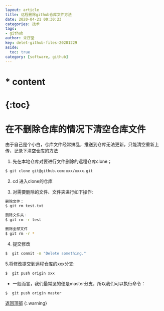 ```yaml
---
layout: article
title: 远程删除github仓库文件方法
date: 2020-04-21 00:30:23
categories: 技术
tags: 
- github
author: 未厅堂
key: delet-github-files-20201229
aside:
  toc: true
category: [software, github]
---
```


<span id='head'></span>

# * content
# {:toc}

# 在不删除仓库的情况下清空仓库文件

由于自己是个小白，仓库文件经常搞乱，推送到仓库无法更新，只能清空重新上传，记录下清空仓库的方法
<!--more-->

1. 先在本地仓库对要进行文件删除的远程仓库clone；

```bash
$ git clone git@github.com:xxx/xxxx.git
```

2. cd 进入clone的仓库

3. 对需要删除的文件、文件夹进行如下操作:

```bash
删除文件：
$ git rm test.txt

删除文件夹：
$ git rm -r test 

删除全部文件
$ git rm -r *
```
4. 提交修改

```bash
$  git commit -m "Delete something."
```

5.将修改提交到远程仓库的xxx分支:

```bash
$  git push origin xxx
```

- 一般而言，我们最常见的便是master分支，所以我们可以执行命令：

```bash
$  git push origin master
```
[返回顶部](#head)
{:.warning}